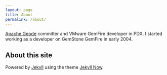 ```yaml
---
layout: page
title: About
permalink: /about/
---
```


[Apache Geode](http://geode.apache.org) committer and VMware GemFire developer in PDX. I started working as a developer on GemStone GemFire in early 2004.

## About this site

Powered by [Jekyll](https://jekyllrb.com/) using the theme [Jekyll Now](https://github.com/barryclark/jekyll-now).
